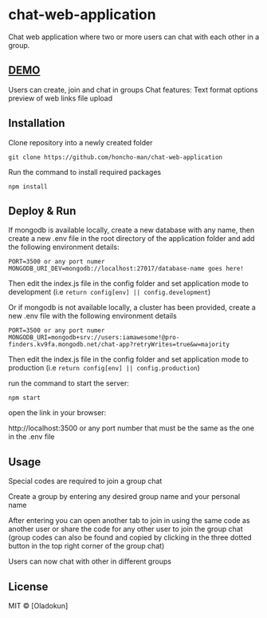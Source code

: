 # chat-web-application
Chat web application where two or more users can chat with each other in a group.

## <a href="https://chat-web--app.herokuapp.com/">DEMO</a>

Users can create, join and chat in groups
Chat features:
Text format options
preview of web links
file upload

## Installation

Clone repository into a newly created folder

```
git clone https://github.com/honcho-man/chat-web-application

```
Run the command to install required packages
 
```
npm install 

```

## Deploy & Run

If mongodb is available locally, create a new database with any name, then create a new .env file in the root directory of the application folder and add the following environment details:
    
    PORT=3500 or any port numer
    MONGODB_URI_DEV=mongodb://localhost:27017/database-name goes here!

Then edit the index.js file in the config folder and set application mode to development (i.e `return config[env] || config.development`)

Or if mongodb is not available locally, a cluster has been provided, create a new .env file with the following environment details

    PORT=3500 or any port numer
    MONGODB_URI=mongodb+srv://users:iamawesome!@pro-finders.kv9fa.mongodb.net/chat-app?retryWrites=true&w=majority

Then edit the index.js file in the config folder and set application mode to production (i.e `return config[env] || config.production`)

run the command to start the server:
```
npm start

```
open the link in your browser:

http://localhost:3500 or any port number that must be the same as the one in the .env file

## Usage 

Special codes are required to join a group chat

Create a group by entering any desired group name and your personal name

After entering you can open another tab to join in using the same code as another user or share the code for any other user to join the group chat (group codes can also be found and copied by clicking in the three dotted button in the top right corner of the group chat)

Users can now chat with other in different groups

## License

MIT © [Oladokun]
